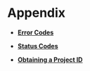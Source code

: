 # Appendix<a name="dis_02_0500"></a>

-   **[Error Codes](error-codes.md)**  

-   **[Status Codes](status-codes.md)**  

-   **[Obtaining a Project ID](obtaining-a-project-id.md)**  


